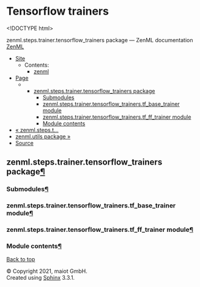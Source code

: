 # Tensorflow trainers

&lt;!DOCTYPE html&gt;

zenml.steps.trainer.tensorflow\_trainers package — ZenML documentation [ZenML](https://github.com/maiot-io/zenml/tree/6be0fdee8f24521c23cd6da945592183a59e7693/docs/sphinx_docs/_build/html/index.html)

* [Site](https://github.com/maiot-io/zenml/tree/6be0fdee8f24521c23cd6da945592183a59e7693/docs/sphinx_docs/_build/html/index.html)
  * Contents:
    * [zenml](https://github.com/maiot-io/zenml/tree/6be0fdee8f24521c23cd6da945592183a59e7693/docs/sphinx_docs/_build/html/modules.html)
* [Page](zenml.steps.trainer.tensorflow_trainers.md)
  * * [zenml.steps.trainer.tensorflow\_trainers package](zenml.steps.trainer.tensorflow_trainers.md)
      * [Submodules](zenml.steps.trainer.tensorflow_trainers.md#submodules)
      * [zenml.steps.trainer.tensorflow\_trainers.tf\_base\_trainer module](zenml.steps.trainer.tensorflow_trainers.md#zenml-steps-trainer-tensorflow-trainers-tf-base-trainer-module)
      * [zenml.steps.trainer.tensorflow\_trainers.tf\_ff\_trainer module](zenml.steps.trainer.tensorflow_trainers.md#zenml-steps-trainer-tensorflow-trainers-tf-ff-trainer-module)
      * [Module contents](zenml.steps.trainer.tensorflow_trainers.md#module-contents)
* [ « zenml.steps.t...](zenml.steps.trainer.pytorch_trainers.md)
* [ zenml.utils package »](https://github.com/maiot-io/zenml/tree/9364033c28407daa92b5af7bd7a9d27cf3255a5a/docs/book/api-reference/zenml/zenml.utils)
* [Source](https://github.com/maiot-io/zenml/tree/6be0fdee8f24521c23cd6da945592183a59e7693/docs/sphinx_docs/_build/html/_sources/zenml.steps.trainer.tensorflow_trainers.rst.txt)

## zenml.steps.trainer.tensorflow\_trainers package[¶](zenml.steps.trainer.tensorflow_trainers.md#zenml-steps-trainer-tensorflow-trainers-package)

### Submodules[¶](zenml.steps.trainer.tensorflow_trainers.md#submodules)

### zenml.steps.trainer.tensorflow\_trainers.tf\_base\_trainer module[¶](zenml.steps.trainer.tensorflow_trainers.md#zenml-steps-trainer-tensorflow-trainers-tf-base-trainer-module)

### zenml.steps.trainer.tensorflow\_trainers.tf\_ff\_trainer module[¶](zenml.steps.trainer.tensorflow_trainers.md#zenml-steps-trainer-tensorflow-trainers-tf-ff-trainer-module)

### Module contents[¶](zenml.steps.trainer.tensorflow_trainers.md#module-contents)

[Back to top](zenml.steps.trainer.tensorflow_trainers.md)

© Copyright 2021, maiot GmbH.  
Created using [Sphinx](http://sphinx-doc.org/) 3.3.1.

